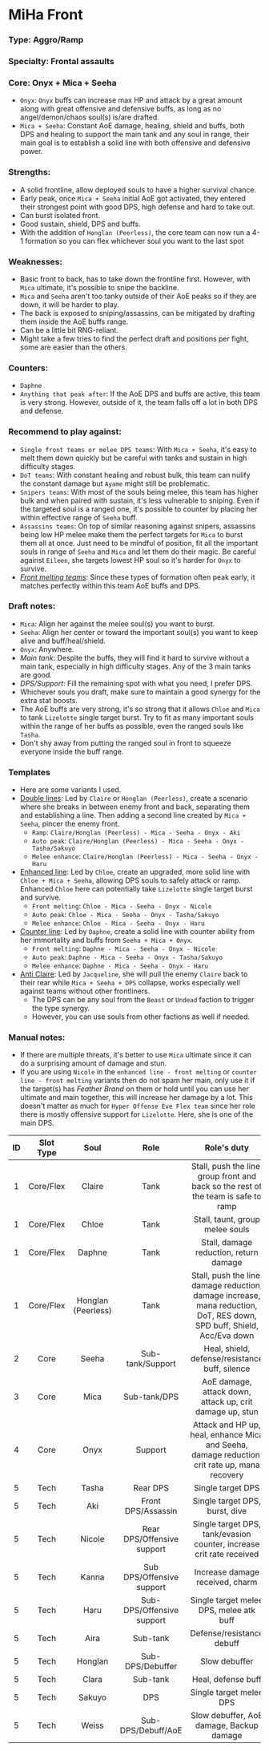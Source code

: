 # MiHa Front

### Type: Aggro/Ramp

### Specialty: Frontal assaults

### Core: Onyx + Mica + Seeha
- `Onyx`: `Onyx` buffs can increase max HP and attack by a great amount along with great offensive and defensive buffs, as long as no angel/demon/chaos soul(s) is/are drafted.
- `Mica + Seeha`: Constant AoE damage, healing, shield and buffs, both DPS and healing to support the main tank and any soul in range, their main goal is to establish a solid line with both offensive and defensive power.

### Strengths:
- A solid frontline, allow deployed souls to have a higher survival chance. 
- Early peak, once `Mica + Seeha` initial AoE got activated, they entered their strongest point with good DPS, high defense and hard to take out.
- Can burst isolated front.
- Good sustain, shield, DPS and buffs.
- With the addition of `Honglan (Peerless)`, the core team can now run a 4-1 formation so you can flex whichever soul you want to the last spot

### Weaknesses:
- Basic front to back, has to take down the frontline first. However, with `Mica` ultimate, it's possible to snipe the backline.
- `Mica` and `Seeha` aren't too tanky outside of their AoE peaks so if they are down, it will be harder to play.
- The back is exposed to sniping/assassins, can be mitigated by drafting them inside the AoE buffs range.
- Can be a little bit RNG-reliant.
- Might take a few tries to find the perfect draft and positions per fight, some are easier than the others.

### Counters:
- `Daphne`
- `Anything that peak after`: If the AoE DPS and buffs are active, this team is very strong. However, outside of it, the team falls off a lot in both DPS and defense. 

### Recommend to play against:
- `Single front teams or melee DPS teams`: With `Mica + Seeha`, it's easy to melt them down quickly but be careful with tanks and sustain in high difficulty stages.
- `DoT teams`: With constant healing and robust bulk, this team can nulify the constant damage but `Ayame` might still be problematic.
- `Snipers teams`: With most of the souls being melee, this team has higher bulk and when paired with sustain, it's less vulnerable to sniping. Even if the targeted soul is a ranged one, it's possible to counter by placing her within effective range of `Seeha` buff.
- `Assassins teams`: On top of similar reasoning against snipers, assassins being low HP melee make them the perfect targets for `Mica` to burst them all at once. Just need to be mindful of position, fit all the important souls in range of `Seeha` and `Mica` and let them do their magic. Be careful against `Eileen`, she targets lowest HP soul so it's harder for `Onyx` to survive.
- *[Front melting teams](../counters/formations/front-melting.md)*: Since these types of formation often peak early, it matches perfectly within this team AoE buffs and DPS.

### Draft notes:
- `Mica`: Align her against the melee soul(s) you want to burst.
- `Seeha`: Align her center or toward the important soul(s) you want to keep alive and buff/heal/shield.
- `Onyx`: Anywhere.
- *Main tank*: Despite the buffs, they will find it hard to survive without a main tank, especially in high difficulty stages. Any of the 3 main tanks are good.
- *DPS/Support*: Fill the remaining spot with what you need, I prefer DPS.
- Whichever souls you draft, make sure to maintain a good synergy for the extra stat boosts.
- The AoE buffs are very strong, it's so strong that it allows `Chloe` and `Mica` to tank `Lizelotte` single target burst. Try to fit as many important souls within the range of her buffs as possible, even the ranged souls like `Tasha`.
- Don't shy away from putting the ranged soul in front to squeeze everyone inside the buff range.

### Templates
- Here are some variants I used.
- <u>Double lines</u>: Led by `Claire` or `Honglan (Peerless)`, create a scenario where she breaks in between enemy front and back, separating them and establishing a line. Then adding a second line created by `Mica + Seeha`, pincer the enemy front.
    - `Ramp`: `Claire/Honglan (Peerless) - Mica - Seeha - Onyx - Aki`
    - `Auto peak`: `Claire/Honglan (Peerless) - Mica - Seeha - Onyx - Tasha/Sakuyo`
    - `Melee enhance`: `Claire/Honglan (Peerless) - Mica - Seeha - Onyx - Haru`
- <u>Enhanced line</u>: Led by `Chloe`, create an upgraded, more solid line with `Chloe + Mica + Seeha`, allowing DPS souls to safely attack or ramp. Enhanced `Chloe` here can potentially take `Lizelotte` single target burst and survive.
    - `Front melting`: `Chloe - Mica - Seeha - Onyx - Nicole`
    - `Auto peak`: `Chloe - Mica - Seeha - Onyx - Tasha/Sakuyo`
    - `Melee enhance`: `Chloe - Mica - Seeha - Onyx - Haru`
- <u>Counter line</u>: Led by `Daphne`, create a solid line with counter ability from her immortality and buffs from `Seeha + Mica + Onyx`.
    - `Front melting`: `Daphne - Mica - Seeha - Onyx - Nicole`
    - `Auto peak`: `Daphne - Mica - Seeha - Onyx - Tasha/Sakuyo`
    - `Melee enhance`: `Daphne - Mica - Seeha - Onyx - Haru`
- <u>Anti Claire</u>: Led by `Jacqueline`, she will pull the enemy `Claire` back to their rear while `Mica + Seeha + DPS` collapse, works especially well against teams without other frontliners.
    - The DPS can be any soul from the `Beast` or `Undead` faction to trigger the type synergy.
    - However, you can use souls from other factions as well if needed.

### Manual notes:
- If there are multiple threats, it's better to use `Mica` ultimate since it can do a surprising amount of damage and stun.
- If you are using `Nicole` in the `enhanced line - front melting` or `counter line - front melting` variants then do not spam her main, only use it if the target(s) has *Feather Brand* on them or hold until you can use her ultimate and main together, this will increase her damage by a lot. This doesn't matter as much for `Hyper Offense Eve Flex team` since her role there is mostly offensive support for `Lizelotte`. Here, she is one of the main DPS.

|ID|Slot Type|Soul|Role|Role's duty|
|:---:|:---:|:---:|:---:|:---:|
|1|Core/Flex|Claire|Tank|Stall, push the line, group front and back so the rest of the team is safe to ramp|
|1|Core/Flex|Chloe|Tank|Stall, taunt, group melee souls|
|1|Core/Flex|Daphne|Tank|Stall, damage reduction, return damage|
|1|Core/Flex|Honglan (Peerless)|Tank|Stall, push the line, damage reduction, damage increase, mana reduction, DoT, RES down, SPD buff, Shield, Acc/Eva down|
|2|Core|Seeha|Sub-tank/Support|Heal, shield, defense/resistance buff, silence|
|3|Core|Mica|Sub-tank/DPS|AoE damage, attack down, attack up, crit damage up, stun|
|4|Core|Onyx|Support|Attack and HP up, heal, enhance Mica and Seeha, damage reduction, crit rate up, mana recovery|
|5|Tech|Tasha|Rear DPS|Single target DPS|
|5|Tech|Aki|Front DPS/Assassin|Single target DPS, burst, dive|
|5|Tech|Nicole|Rear DPS/Offensive support|Single target DPS, tank/evasion counter, increase crit rate received|
|5|Tech|Kanna|Sub DPS/Offensive support|Increase damage received, charm|
|5|Tech|Haru|Sub-DPS/Offensive support|Single target melee DPS, melee atk buff|
|5|Tech|Aira|Sub-tank|Defense/resistance debuff|
|5|Tech|Honglan|Sub-DPS/Debuffer|Slow debuffer|
|5|Tech|Clara|Sub-tank|Heal, defense buff|
|5|Tech|Sakuyo|DPS|Single target melee DPS|
|5|Tech|Weiss|Sub-DPS/Debuff/AoE|Slow debuffer, AoE damage, Backup damage|
